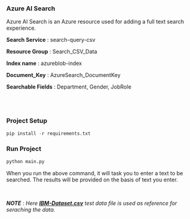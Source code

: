 ### Azure AI Search

Azure AI Search is an Azure resource used for adding a full text search experience.

**Search Service** : search-query-csv

**Resource Group** : Search_CSV_Data

**Index name** : azureblob-index

**Document_Key** : AzureSearch_DocumentKey 

**Searchable Fields** : Department, Gender, JobRole

<br>
<br>

### Project Setup
```python
pip install -r requirements.txt
```

### Run Project
```python
python main.py
```

When you run the above command, it will task you to enter a text to be searched. The results will be provided on the basis of text you enter.

<br>

**_NOTE_** : _Here **[IBM-Dataset.csv](https://www.kaggle.com/datasets/rohitsahoo/employee)** test data file is used as reference for seraching the data._
